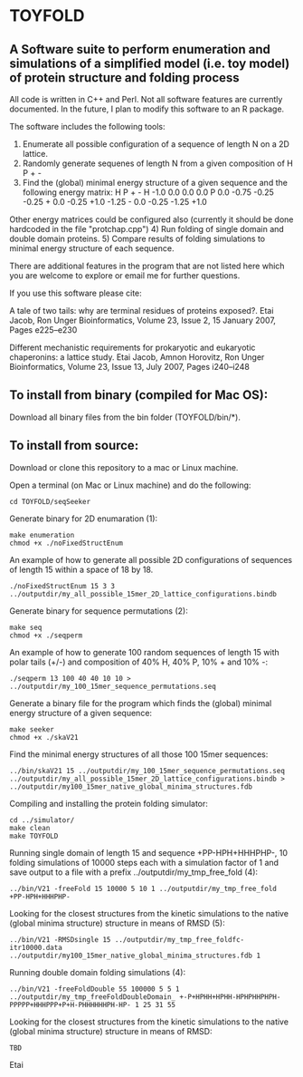 
# TOYFOLD
## A Software suite to perform enumeration and simulations of a simplified model (i.e. toy model) of protein structure and folding process

All code is written in C++ and Perl. 
Not all software features are currently documented. 
In the future, I plan to modify this software to an R package.

The software includes the following tools:
1) Enumerate all possible configuration of a sequence of length N on a 2D lattice.
2) Randomly generate sequenes of length N from a given composition of H P + -
3) Find the (global) minimal energy structure of a given sequence and the following energy matrix:
                           H       P       +       -
											H   -1.0    0.0      0.0     0.0 
 											P    0.0   -0.75    -0.25   -0.25 
											+    0.0   -0.25    +1.0    -1.25
											-    0.0   -0.25    -1.25   +1.0  

Other energy matrices could be configured also (currently it should be done hardcoded in the file "protchap.cpp")
4) Run folding of single domain and double domain proteins.
5) Compare results of folding simulations to minimal energy structure of each sequence.

There are additional features in the program that are not listed here which you are welcome to explore or email me for further questions.

If you use this software please cite:

A tale of two tails: why are terminal residues of proteins exposed?.
Etai Jacob, Ron Unger
Bioinformatics, Volume 23, Issue 2, 15 January 2007, Pages e225–e230

Different mechanistic requirements for prokaryotic and eukaryotic chaperonins: a lattice study.
Etai Jacob, Amnon Horovitz, Ron Unger
Bioinformatics, Volume 23, Issue 13, July 2007, Pages i240–i248

## To install from binary (compiled for Mac OS):
Download all binary files from the bin folder (TOYFOLD/bin/*).

## To install from source:
Download or clone this repository to a mac or Linux machine.

Open a terminal (on Mac or Linux machine) and do the following:
```
cd TOYFOLD/seqSeeker
```

Generate binary for 2D enumaration (1):

```
make enumeration
chmod +x ./noFixedStructEnum
```

An example of how to generate all possible 2D configurations of sequences of length 15 within a space of 18 by 18.
```
./noFixedStructEnum 15 3 3 ../outputdir/my_all_possible_15mer_2D_lattice_configurations.bindb
```


Generate binary for sequence permutations (2):
```
make seq
chmod +x ./seqperm
```

An example of how to generate 100 random sequences of length 15 with polar tails (+/-) and composition of 40% H, 40% P, 10% + and 10% -:
```
./seqperm 13 100 40 40 10 10 > ../outputdir/my_100_15mer_sequence_permutations.seq
```

Generate a binary file for the program which finds the (global) minimal energy structure of a given sequence:
```
make seeker
chmod +x ./skaV21
```

Find the minimal energy structures of all those 100 15mer sequences:
```
../bin/skaV21 15 ../outputdir/my_100_15mer_sequence_permutations.seq ../outputdir/my_all_possible_15mer_2D_lattice_configurations.bindb > ../outputdir/my100_15mer_native_global_minima_structures.fdb
```


Compiling and installing the protein folding simulator:

```
cd ../simulator/
make clean
make TOYFOLD

```

Running single domain of length 15 and sequence +PP-HPH+HHHPHP-, 10 folding simulations of 10000 steps each with a simulation factor of 1 and save output to a file with a prefix ../outputdir/my_tmp_free_fold (4):
```
../bin/V21 -freeFold 15 10000 5 10 1 ../outputdir/my_tmp_free_fold +PP-HPH+HHHPHP-
```

Looking for the closest structures from the kinetic simulations to the native (global minima structure) structure in means of RMSD (5):

```
../bin/V21 -RMSDsingle 15 ../outputdir/my_tmp_free_foldfc-itr10000.data ../outputdir/my100_15mer_native_global_minima_structures.fdb 1
```
Running double domain folding simulations (4):

```
../bin/V21 -freeFoldDouble 55 100000 5 5 1 ../outputdir/my_tmp_freeFoldDoubleDomain_ +-P+HPHH+HPHH-HPHPHHPHPH-PPPPP+HHHPPP+P+H-PHHHHHHPH-HP- 1 25 31 55
```

Looking for the closest structures from the kinetic simulations to the native (global minima structure) structure in means of RMSD:

```
TBD
```

Etai

